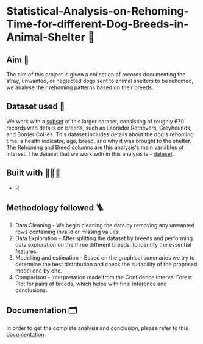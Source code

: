 # Statistical-Analysis-on-Rehoming-Time-for-different-Dog-Breeds-in-Animal-Shelter 🐶

## Aim 🦮
The aim of this project is given a collection of records documenting the stray, unwanted, or neglected dogs sent to animal shelters to be rehomed, we analyse their rehoming patterns based on their breeds.

## Dataset used 🧩
We work with a [subset](https://github.com/SathyasriS27/Statistical-Analysis-on-Rehoming-Time-for-different-Dog-Breeds-in-Animal-Shelter/blob/main/mysample.RData) of this larger dataset, consisting of roughly 670 records with details on breeds, such as Labrador Retrievers, Greyhounds, and Border Collies. This dataset includes details about the dog's rehoming time, a health indicator, age, breed, and why it was brought to the shelter. The Rehoming and Breed columns are this analysis's main variables of interest.
The dataset that we work with in this analysis is - [dataset](https://github.com/SathyasriS27/Statistical-Analysis-on-Rehoming-Time-for-different-Dog-Breeds-in-Animal-Shelter/blob/main/rehoming.RData).

## Built with 👩🏻‍💻
* R

## Methodology followed 🪜
1. Data Cleaning - We begin cleaning the data by removing any unwanted rows containing invalid or missing values. 
2. Data Exploration - After splitting the dataset by breeds and performing data exploration on the three different breeds, to identify the essential features. 
3. Modelling and estimation - Based on the graphical summaries we try to determine the best distribution and check the suitability of the proposed model one by one.
4. Comparison - Interpretation made from the Confidence Interval Forest Plot for pairs of breeds, which helps with final inference and conclusions. 
   
## Documentation 🗂️
In order to get the complete analysis and conclusion, please refer to this [documentation](https://github.com/SathyasriS27/Statistical-Analysis-on-Rehoming-Time-for-different-Dog-Breeds-in-Animal-Shelter/blob/main/201749908_Sathyasri%20S_MATH5741_Coursework.pdf).
